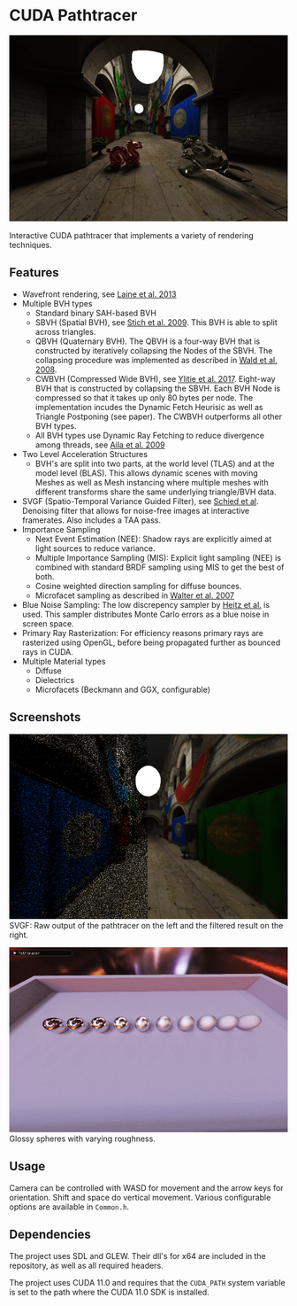# CUDA Pathtracer

![Scene](Screenshots/Scene.png "Example Scene")

Interactive CUDA pathtracer that implements a variety of rendering techniques. 

## Features

- Wavefront rendering, see [Laine et al. 2013](https://research.nvidia.com/sites/default/files/pubs/2013-07_Megakernels-Considered-Harmful/laine2013hpg_paper.pdf)
- Multiple BVH types
  - Standard binary SAH-based BVH
  - SBVH (Spatial BVH), see [Stich et al. 2009](https://www.nvidia.in/docs/IO/77714/sbvh.pdf). This BVH is able to split across triangles.
  - QBVH (Quaternary BVH). The QBVH is a four-way BVH that is constructed by iteratively collapsing the Nodes of the SBVH. The collapsing procedure was implemented as described in [Wald et al. 2008](https://graphics.stanford.edu/~boulos/papers/multi_rt08.pdf).
  - CWBVH (Compressed Wide BVH), see [Ylitie et al. 2017](https://research.nvidia.com/sites/default/files/publications/ylitie2017hpg-paper.pdf). Eight-way BVH that is constructed by collapsing the SBVH. Each BVH Node is compressed so that it takes up only 80 bytes per node. The implementation incudes the Dynamic Fetch Heurisic as well as Triangle Postponing (see paper). The CWBVH outperforms all other BVH types.
  - All BVH types use Dynamic Ray Fetching to reduce divergence among threads, see [Aila et al. 2009](https://www.nvidia.com/docs/IO/76976/HPG2009-Trace-Efficiency.pdf)
- Two Level Acceleration Structures
  - BVH's are split into two parts, at the world level (TLAS) and at the model level (BLAS). This allows dynamic scenes with moving Meshes as well as Mesh instancing where multiple meshes with different transforms share the same underlying triangle/BVH data.
- SVGF (Spatio-Temporal Variance Guided Filter), see [Schied et al](https://cg.ivd.kit.edu/publications/2017/svgf/svgf_preprint.pdf). Denoising filter that allows for noise-free images at interactive framerates. Also includes a TAA pass.
- Importance Sampling
  - Next Event Estimation (NEE): Shadow rays are explicitly aimed at light sources to reduce variance.
  - Multiple Importance Sampling (MIS): Explicit light sampling (NEE) is combined with standard BRDF sampling using MIS to get the best of both.
  - Cosine weighted direction sampling for diffuse bounces.
  - Microfacet sampling as described in [Walter et al. 2007](https://www.cs.cornell.edu/~srm/publications/EGSR07-btdf.pdf)
- Blue Noise Sampling: The low discrepency sampler by [Heitz et al.](https://eheitzresearch.wordpress.com/762-2/) is used. This sampler distributes Monte Carlo errors as a blue noise in screen space.
- Primary Ray Rasterization: For efficiency reasons primary rays are rasterized using OpenGL, before being propagated further as bounced rays in CUDA.
- Multiple Material types
  - Diffuse
  - Dielectrics
  - Microfacets (Beckmann and GGX, configurable)

## Screenshots

![SVGF Denoising](Screenshots/SVGF.png "SVGF Denoising")
SVGF: Raw output of the pathtracer on the left and the filtered result on the right.

![Microfacet Model](Screenshots/Microfacets.png "Glossy materials using the Beckmann microfacet model")
Glossy spheres with varying roughness.

## Usage

Camera can be controlled with WASD for movement and the arrow keys for orientation. Shift and space do vertical movement.
Various configurable options are available in `Common.h`.

## Dependencies

The project uses SDL and GLEW. Their dll's for x64 are included in the repository, as well as all required headers.

The project uses CUDA 11.0 and requires that the ```CUDA_PATH``` system variable is set to the path where the CUDA 11.0 SDK is installed.
